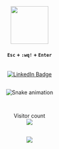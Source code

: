 <div align="center">
  <div id="header" align="center">
    <img src="https://media.giphy.com/media/kJV3yFjaVYtlP0CMOR/giphy.gif" width="100"/>
  </div>
  
  #### `Esc` + `:wq!` + `Enter`
  
   <br>
  
  <div id="badges">
    <a href="https://www.linkedin.com/in/iulian-poenaru-00bb7215a/">
     <img src="https://img.shields.io/badge/LinkedIn-blue?style=for-the-badge&logo=linkedin&logoColor=white" alt="LinkedIn Badge"/>
    </a>
  </div>
  
   <br>
  
  ![Snake animation](https://github.com/poenaruiulian/poenaruiulian/blob/output/github-contribution-grid-snake.svg)
  
   <br>

  <p align="center"> 
  Visitor count<br>
  <img src="https://profile-counter.glitch.me/poenaruiulian/count.svg" />
  </p>
  
   <br>
  
  <img src="https://github-readme-stats.vercel.app/api/top-langs?username=poenaruiulian&layout=compact&langs_count=7"/>
  
</div>

<!--For the snake game animation: https://ericagrundy.medium.com/how-to-add-a-snake-game-to-your-contribution-graph-on-github-e4b5fd295775   -->


